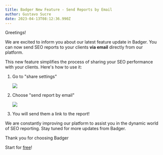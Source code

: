 ```yaml
---
title: Badger New Feature - Send Reports by Email
author: Gustavo Sucre
date: 2023-04-13T08:12:36.990Z
---
```

Greetings!

We are excited to inform you about our latest feature update in Badger. You can now send SEO reports to your clients **via email** directly from our platform.

This new feature simplifies the process of sharing your SEO performance with your clients. Here's how to use it:

1. Go to "share settings"

   ![](/img/updates/sample-report.png)
2. Choose "send report by email"

   ![](/img/updates/report-email-badger.png)
3. You will send them a link to the report!

We are constantly improving our platform to assist you in the dynamic world of SEO reporting. Stay tuned for more updates from Badger.

Thank you for choosing Badger

Start for [free](https://login.getbadger.io/u/login?state=hKFo2SBKTXExNzd6dVE2TzNld0Q5TzJPdl9zQkhSdkJFY2RsR6Fur3VuaXZlcnNhbC1sb2dpbqN0aWTZIERzVVFkMnVmcEdWVmpITHBEcjlXZXFJM3Q3MkgzRzlro2NpZNkgMTJtMUJLTHp6dDJQRWZ6RmFVRnhWM0NHSUM3c1FnTDU)!